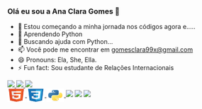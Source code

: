 ### Olá eu sou a Ana Clara Gomes 👋

- 🔭 Estou começando a minha jornada nos códigos agora e.....
- 🌱 Aprendendo Python
- 🤔 Buscando ajuda com Python...
- 📫 Você pode me encontrar em gomesclara99x@gmail.com
- 😄 Pronouns: Ela, She, Ella.
- ⚡ Fun fact: Sou estudante de Relações Internacionais
<div>
  <a href="https://github.com/claragomz">
  <img height="180em" src="https://github-readme-stats.vercel.app/api?username=claragomz&show_icons=true&theme=dracula&include_all_commits=true&count_private=true"/>
  <img height="180em" src="https://github-readme-stats.vercel.app/api/top-langs/?username=claragomz&layout=compact&langs_count=16&theme=dracula"/>
  <img height="180em" src="https://github-readme-stats.vercel.app/api/top-langs/?username=claragomz&layout=compact&langs_count=7&theme=dracula"/>
</div>
 <img align="center" alt="Rafa-HTML" height="30" width="40" src="https://raw.githubusercontent.com/devicons/devicon/master/icons/html5/html5-original.svg">
  <img align="center" alt="Rafa-CSS" height="30" width="40" src="https://raw.githubusercontent.com/devicons/devicon/master/icons/css3/css3-original.svg">
  <img align="center" alt="Rafa-Python" height="30" width="40" src="https://raw.githubusercontent.com/devicons/devicon/master/icons/python/python-original.svg">
</div>
<a href="https://instagram.com/claragomz" target="_blank"><img src="https://img.shields.io/badge/-Instagram-%23E4405F?style=for-the-badge&logo=instagram&logoColor=white" target="_blank"></a>
  <a href = "mailto:gomesclara99x@gmail.com"><img src="https://img.shields.io/badge/-Gmail-%23333?style=for-the-badge&logo=gmail&logoColor=white" target="_blank"></a>
  <a href="https://www.linkedin.com/in/anaclaragomes2/" target="_blank"><img src="https://img.shields.io/badge/-LinkedIn-%230077B5?style=for-the-badge&logo=linkedin&logoColor=white" target="_blank"></a>
